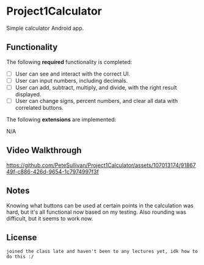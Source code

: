 # Project1Calculator

Simple calculator Android app.

## Functionality 

The following **required** functionality is completed:

* [ ] User can see and interact with the correct UI.
* [ ] User can input numbers, including decimals.
* [ ] User can add, subtract, multiply, and divide, with the right result displayed.
* [ ] User can change signs, percent numbers, and clear all data with correlated buttons.

The following **extensions** are implemented:

N/A

## Video Walkthrough

https://github.com/PeteSullivan/Project1Calculator/assets/107013174/9186749f-c886-426d-9654-1c7974997f3f

## Notes

Knowing what buttons can be used at certain points in the calculation was hard, but it's all functional
now based on my testing. Also rounding was difficult, but it seems to work now.

## License
    joined the class late and haven't been to any lectures yet, idk how to do this :/


